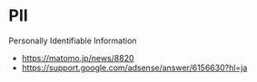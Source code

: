 # PII

Personally Identifiable Information

- https://matomo.jp/news/8820
- https://support.google.com/adsense/answer/6156630?hl=ja
